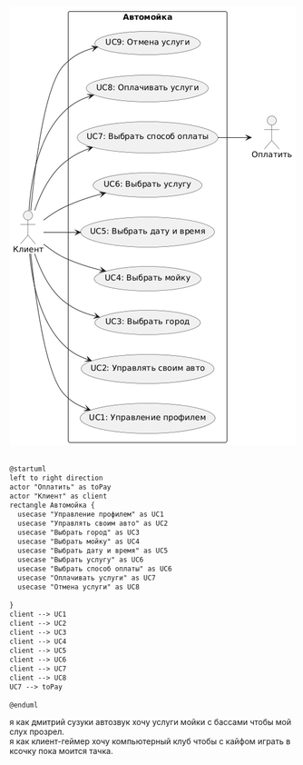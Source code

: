 ![schema](UseCase.png)

```plantuml

@startuml
left to right direction
actor "Оплатить" as toPay
actor "Клиент" as client
rectangle Автомойка {
  usecase "Управление профилем" as UC1
  usecase "Управлять своим авто" as UC2
  usecase "Выбрать город" as UC3
  usecase "Выбрать мойку" as UC4
  usecase "Выбрать дату и время" as UC5
  usecase "Выбрать услугу" as UC6
  usecase "Выбрать способ оплаты" as UC6
  usecase "Оплачивать услуги" as UC7
  usecase "Отмена услуги" as UC8

}
client --> UC1
client --> UC2
client --> UC3
client --> UC4
client --> UC5
client --> UC6
client --> UC7
client --> UC8
UC7 --> toPay

@enduml

```

я как дмитрий сузуки автозвук хочу услуги мойки с бассами чтобы мой слух прозрел. <br>
я как клиент-геймер хочу компьютерный клуб чтобы с кайфом играть в ксочку пока моится тачка. <br>
 
